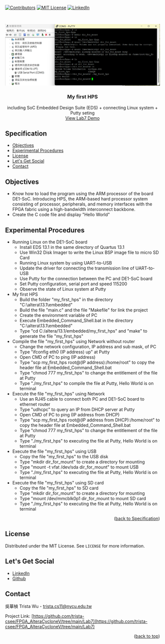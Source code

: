 <a name="readme-top"></a>
<!-- PROJECT SHIELDS -->
[![Contributors][contributors-shield]]()
[![MIT License][license-shield]][license-url]
[![LinkedIn][linkedin-shield]][linkedin-url]

<!-- PROJECT LOGO -->
<br />
<p align="center">
  <a href="https://github.com/trista-csee/FPGA_AlteraCycloneV/tree/main/Lab7">
    <img src="https://github.com/trista-csee/FPGA_AlteraCycloneV/blob/main/images/Lab7-Logo.png" alt="Logo">
  </a>

  <h3 align="center">My first HPS</h3>

  <p align="center">
    including SoC Embedded Design Suite (EDS) + connecting Linux system + Putty seting
    <br />
    <a href="https://github.com/trista-csee/FPGA_AlteraCycloneV/tree/main/LabsDemo/Lab7">View Lab7 Demo</a>
  </p>
</p>


<a name="Spec"></a>
<!-- Specification -->
## Specification

* [Objectives](#objectives)
* [Experimental Procedures](#experimental-procedures)
* [License](#license)
* [Let's Get Social](#lets-get-social)
* [Contact](#contact)


<!-- Objectives -->
## Objectives

* Know how to load the program using the ARM processor of the board DE1-SoC. Introducing HPS, the ARM-based hard processor system consisting of processor, peripherals, and memory interfaces with the FPGA fabric using a high-bandwidth interconnect backbone.
* Create the C code file and display "Hello World"


<!-- Experimental Procedures -->
## Experimental Procedures

* Running Linux on the DE1-SoC board
  * Install EDS 13.1 in the same directory of Quartus 13.1
  * Use Win32 Disk Imager to write the Linux BSP image file to micro SD Card
  * Running Linux system by using UART-to-USB
  * Update the driver for connecting the transmission line of UART-to-USB
  * Use Putty for the connection between the PC and DE1-SoC board
  * Set Putty configuration, serial port and speed 115200
  * Observe the state of Linux system at Putty
* My first HPS
  * Build the folder "my_first_hps" in the directory "C:\altera\13.1\embedded\"
  * Build the file "main.c" and the file "Makefile" for link the project
  * Create the environment variable of PC
  * Execute Embedded_Command_Shell.bat in the directory "C:\altera\13.1\embedded\"
  * Type "cd C:/altera/13.1/embedded/my_first_hps" and "make" to generate the file "my_first_hps"
* Compile the file "my_first_hps" using Network without router 
  * Change the network configuration, IP address and sub mask, of PC
  * Type "ifconfig eth0 (IP address) up" at Putty
  * Open CMD of PC to ping (IP address)
  * Type "scp my_first_hps root@(IP address):/home/root" to copy the header file at Embedded_Command_Shell.bat
  * Type "chmod 777 my_first_hps" to change the entitlement of the file at Putty
  * Type "./my_first_hps" to compile the file at Putty, Hello World is on terminal
* Execute the file "my_first_hps" using Network
  * Use an RJ45 cable to connect both PC and DE1-SoC board to ethernet router
  * Type "udhcpc" to query an IP from DHCP server at Putty
  * Open CMD of PC to ping (IP address from DHCP)
  * Type "scp my_first_hps root@(IP address from DHCP):/home/root" to copy the header file at Embedded_Command_Shell.bat
  * Type "chmod 777 my_first_hps" to change the entitlement of the file at Putty
  * Type "./my_first_hps" to executing the file at Putty, Hello World is on terminal
* Execute the file "my_first_hps" using USB
  * Copy the file "my_first_hps" to the USB disk
  * Type "mkdir dir_for_mount" to create a directory for mounting
  * Type "mount -t vfat /dev/sda dir_for_mount" to mount USB
  * Type "./my_first_hps" to executing the file at Putty, Hello World is on terminal
* Execute the file "my_first_hps" using SD card
  * Copy the file "my_first_hps" to SD card
  * Type "mkdir dir_for_mount" to create a directory for mounting
  * Type "mount /dev/mmcblk0p1 dir_for_mount to mount SD card
  * Type "./my_first_hps" to executing the file at Putty, Hello World is on terminal

<p align="right">(<a href="#Spec">back to Specification</a>)</p>


<!-- LICENSE -->
## License

Distributed under the MIT License. See `LICENSE` for more information.


<!-- LET'S GET SOCIAL -->
## Let's Get Social

* [LinkedIn](https://www.linkedin.com/in/hua-chen-wu-363252241/)
* [Github](https://github.com/trista-csee)


<!-- CONTACT -->
## Contact

吳華楨 Trista Wu - trista.cs11@nycu.edu.tw

Project Link: [https://github.com/trista-csee/FPGA_AlteraCycloneV/tree/main/Lab7](https://github.com/trista-csee/FPGA_AlteraCycloneV/tree/main/Lab7)

<p align="right">(<a href="#readme-top">back to top</a>)</p>


<!-- MARKDOWN LINKS & IMAGES -->
[contributors-shield]: https://img.shields.io/badge/contributors-1-orange.svg?style=flat-square
[license-shield]: https://img.shields.io/badge/license-MIT-blue.svg?style=flat-square
[license-url]: https://choosealicense.com/licenses/mit
[linkedin-shield]: https://img.shields.io/badge/-LinkedIn-black.svg?style=flat-square&logo=linkedin&colorB=555
[linkedin-url]: https://www.linkedin.com/in/hua-chen-wu-363252241/
[product-screenshot]: ./images/projects/portfolio.jpg

